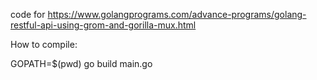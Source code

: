 code for https://www.golangprograms.com/advance-programs/golang-restful-api-using-grom-and-gorilla-mux.html

How to compile:

GOPATH=$(pwd)  go build main.go

